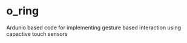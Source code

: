 # o_ring
 Ardunio based code for implementing gesture based interaction using capactive touch sensors

